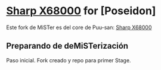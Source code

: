 # [Sharp X68000](https://en.wikipedia.org/wiki/X68000) for [Poseidon]

Este fork de MiSTer es del core de Puu-san: [Sharp X68000](http://fpga8801.seesaa.net/category/24786679-1.html) 

## Preparando de deMiSTerización

Paso inicial. Fork creado y repo para primer Stage.

